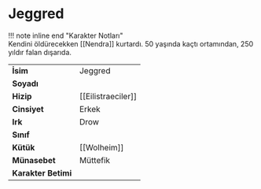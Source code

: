 # Jeggred   
  
!!! note inline end "Karakter Notları"  
	Kendini öldürecekken [[Nendra]] kurtardı. 50 yaşında kaçtı ortamından, 250 yıldır falan dışarıda.     
  
|  |  |  
|---|---|  
| **İsim** | Jeggred |  
| **Soyadı** |  |  
| **Hizip** | [[Eilistraeciler]] |  
| **Cinsiyet** | Erkek |  
| **Irk** | Drow |  
| **Sınıf** |  |  
| **Kütük** | [[Wolheim]] |  
| **Münasebet** | Müttefik |  
| **Karakter Betimi** |  |  
  
  
